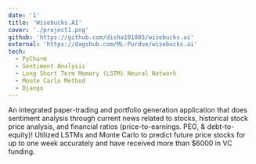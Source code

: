 ```yaml
---
date: '1'
title: 'Wisebucks.AI'
cover: './project1.png'
github: 'https://github.com/disha101003/wisebucks.ai'
external: 'https://dagshub.com/ML-Purdue/wisebucks.ai'
tech:
  - PyCharm
  - Sentiment Analysis
  - Long Short Term Memory (LSTM) Neural Network
  - Monte Carlo Method
  - Django
---
```


An integrated paper-trading and portfolio generation application that does sentiment analysis through current news related to stocks, historical stock price analysis, and financial ratios (price-to-earnings. PEG, & debt-to-equity)! Utilized LSTMs and Monte Carlo to predict future price stocks for up to one week accurately and have received more than $6000 in VC funding.
